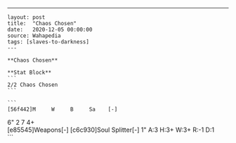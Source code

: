 ---
    layout: post
    title:  "Chaos Chosen"
    date:   2020-12-05 00:00:00
    source: Wahapedia
    tags: [slaves-to-darkness]
    ---
    
    **Chaos Chosen**
    
    **Stat Block**
    ```
    2/2 Chaos Chosen
    ```
    
    ```
    [56f442]M     W     B     Sa    [-]
6"    2     7     4+    
[e85545]Weapons[-]
[c6c930]Soul Splitter[-]
1"     A:3    H:3+   W:3+   R:-1   D:1   
    ```
    
    
    